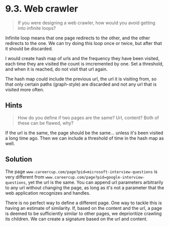 # 9.3. Web crawler

> If you were designing a web crawler, how would you avoid getting into infinite loops?

Infinite loop means that one page redirects to the other, and the other redirects to the one. We can try doing this loop once or twice, but after that it should be discarded.

I would create hash map of urls and the frequency they have been visited, each time they are visited the count is imcremented by one. Set a threshold, and when it is reached, do not visit that url again.

The hash map could include the previous url, the url it is visiting from, so that only certain paths (graph-style) are discarded and not any url that is visited more often.

## Hints

> How do you define if two pages are the same? Url, content? Both of these can be flawed, why?

If the url is the same, the page should be the same... unless it's been visited a long time ago. Then we can include a threshold of time in the hash map as well.

## Solution

The page `www.careercup.com/page?pid=microsoft-interview-questions` is very different from `www.careercup.com/page?pid=google-interview-questions`, yet the url is the same. You can append url parameters arbitrarily to any url without changing the page, as long as it's not a parameter that the web application recognizes and handles.

There is no perfect way to define a different page. One way to tackle this is having an estimate of similarity. If, based on the content and the url, a page is deemed to be sufficiently similar to other pages, we deprioritize crawling its children. We can create a signature based on the url and content.
